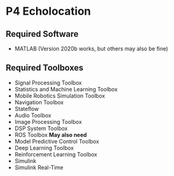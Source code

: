 # P4 Echolocation

## **Required Software**
- MATLAB (Version 2020b works, but others may also be fine)

## **Required Toolboxes**
- Signal Processing Toolbox
- Statistics and Machine Learning Toolbox
- Mobile Robotics Simulation Toolbox
- Navigation Toolbox
- Stateflow
- Audio Toolbox
- Image Processing Toolbox
- DSP System Toolbox
- ROS Toolbox
**May also need**
- Model Predictive Control Toolbox
- Deep Learning Toolbox
- Reinforcement Learning Toolbox
- Simulink
- Simulink Real-Time
